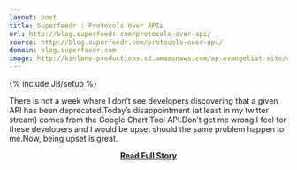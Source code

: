 ```yaml
---
layout: post
title: Superfeedr : Protocols over APIs
url: http://blog.superfeedr.com/protocols-over-api/
source: http://blog.superfeedr.com/protocols-over-api/
domain: blog.superfeedr.com
image: http://kinlane-productions.s3.amazonaws.com/ap-evangelist-site/curated/screenshots/9352_api500_com.png
---
```

{% include JB/setup %}<p>There is not a week where I don’t see developers discovering that a given API has been deprecated.Today’s disappointment (at least in my twitter stream) comes from the Google Chart Tool API.Don’t get me wrong.I feel for these developers and I would be upset should the same problem happen to me.Now, being upset is great.</p>
<center><p><a href="http://blog.superfeedr.com/protocols-over-api/" style='padding:25px; font-sze:18px; font-weight: bold;'>Read Full Story</a></p></center>
